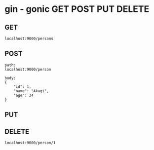 # gin - gonic GET POST PUT DELETE

## GET

```
localhost:9000/persons
```

## POST

```
path:
localhost:9000/person

body:
{
	"id": 1,
	"name": "Akagi",
	"age": 34
}
```

## PUT


## DELETE

```
localhost:9000/person/1
```
